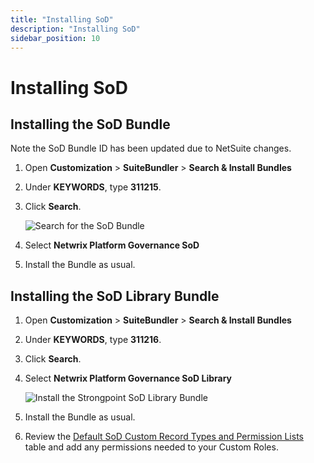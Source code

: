 ```yaml
---
title: "Installing SoD"
description: "Installing SoD"
sidebar_position: 10
---
```


# Installing SoD

## Installing the SoD Bundle

Note the SoD Bundle ID has been updated due to NetSuite changes.

1. Open **Customization** > **SuiteBundler** > **Search & Install Bundles**
2. Under **KEYWORDS**, type **311215**.
3. Click **Search**.

    ![Search for the SoD Bundle](/images/platgovnetsuite/sod/sod_install-2.webp)

4. Select **Netwrix Platform Governance SoD**
5. Install the Bundle as usual.

## Installing the SoD Library Bundle

1. Open **Customization** > **SuiteBundler** > **Search & Install Bundles**
2. Under **KEYWORDS**, type **311216**.
3. Click **Search**.
4. Select **Netwrix Platform Governance SoD Library**

    ![Install the Strongpoint SoD Library Bundle](/images/platgovnetsuite/sod/sod_install_lib1.webp)

5. Install the Bundle as usual.
6. Review the
   [Default SoD Custom Record Types and Permission Lists](/docs/platgovnetsuite/installation/setting_permissions.md)
   table and add any permissions needed to your Custom Roles.
